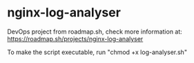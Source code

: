 # nginx-log-analyser
DevOps project from roadmap.sh, check more information at: https://roadmap.sh/projects/nginx-log-analyser

To make the script executable, run "chmod +x log-analyser.sh"
